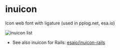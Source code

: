 # inuicon
Icon web font with ligature (used in pplog.net, esa.io)

<img alt="inuicon list" src="https://img.esa.io/uploads/production/attachments/3/2021/10/21/2/36ac6404-addf-43b7-bc03-f0e99966be39.png">

- See also inuicon for Rails: [esaio/inuicon-rails](https://github.com/esaio/inuicon-rails)
